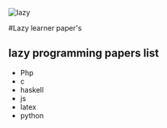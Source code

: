 ![lazy](https://user-images.githubusercontent.com/5777945/60774151-afaabc80-a118-11e9-8573-58033437ddd1.jpeg)



#Lazy learner paper's

## lazy programming papers list
* Php
* c
* haskell
* js
* latex
* python

